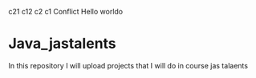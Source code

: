 c21
c12
c2
c1
Conflict
Hello worldo

# Java_jastalents
In this repository I will upload projects that I will do in course jas talaents
